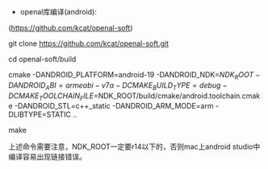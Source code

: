 * openal库编译(android): 

(https://github.com/kcat/openal-soft)

git clone https://github.com/kcat/openal-soft.git

cd openal-soft/build

cmake -DANDROID_PLATFORM=android-19 -DANDROID_NDK=$NDK_ROOT -DANDROID_ABI=armeabi-v7a -DCMAKE_BUILD_TYPE=debug -DCMAKE_TOOLCHAIN_FILE=$NDK_ROOT/build/cmake/android.toolchain.cmake -DANDROID_STL=c++_static -DANDROID_ARM_MODE=arm -DLIBTYPE=STATIC ..

make

上述命令需要注意，NDK_ROOT一定要r14以下的，否则mac上android studio中编译容易出现链接错误。

